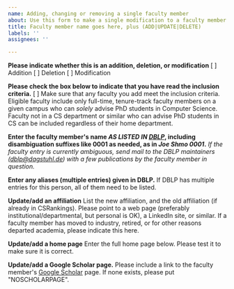 ```yaml
---
name: Adding, changing or removing a single faculty member
about: Use this form to make a single modification to a faculty member entry in CSrankings
title: Faculty member name goes here, plus (ADD|UPDATE|DELETE)
labels: ''
assignees: ''

---
```


**Please indicate whether this is an addition, deletion, or modification**
 [ ] Addition
 [ ] Deletion
 [ ] Modification

**Please check the box below to indicate that you have read the inclusion criteria.**
 [ ] Make sure that any faculty you add meet the inclusion
criteria. Eligible faculty include only full-time, tenure-track
faculty members on a given campus who can *solely* advise PhD students in
Computer Science. Faculty not in a CS department or similar who can
advise PhD students in CS can be included regardless of their home
department.

**Enter the faculty member's name *AS LISTED IN [DBLP](http://dblp.org)*, including disambiguation suffixes like 0001 as needed, as in _Joe Shmo 0001_.**
_If the faculty entry is currently ambiguous, send mail to the DBLP maintainers (dblp@dagstuhl.de) with a few publications by the faculty member in question._

**Enter any aliases (multiple entries) given in DBLP.**
If DBLP has multiple entries for this person, all of them need to be listed.

**Update/add an affiliation**
List the new affiliation, and the old affiliation (if already in CSRankings). Please point to a web page (preferably institutional/departmental, but personal is OK), a LinkedIn site, or similar. If a faculty member has moved to industry, retired, or for other reasons departed academia, please indicate this here.

**Update/add a home page**
Enter the full home page below. Please test it to make sure it is correct.

**Update/add a Google Scholar page.**
Please include a link to the faculty member's [Google Scholar](https://scholar.google.com) page. If none exists, please put "NOSCHOLARPAGE".
